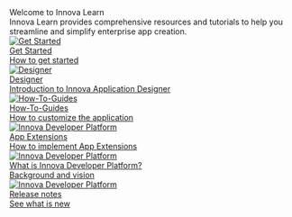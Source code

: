 
<div class="banner">
  <div class="banner-heading">
    Welcome to Innova Learn
  </div>
  <div>
Innova Learn provides comprehensive resources and tutorials to help you streamline and simplify enterprise app creation.
  </div>
</div>

<div class="row">
    <div class="column">
        <a href="docs/gettingstarted/visualstudio.html" class="card">
            <div class="container">
            <div class="icon-container">
                <img src="public/logo48_blue.svg" alt="Get Started" class="icon">
            </div>
                <div class="text-content">
                    <div class="card-heading">Get Started</div>
                    <div class="card-subheading">How to get started</div>
                </div>
            </div>
        </a>
    </div>
    <div class="column">
        <a href="docs/gettingstarted/guide/elements/designer.html" class="card">
            <div class="container">
            <div class="icon-container">
                <img src="public/logo48_blue.svg" alt="Designer" class="icon">
            </div>
                <div class="text-content">
                    <div class="card-heading">Designer</div>
                    <div class="card-subheading">Introduction to Innova Application Designer</div>
                </div>
            </div>
        </a>
    </div>
</div>

<div class="row">
    <div class="column">
        <a href="docs/tutorials/" class="card">
            <div class="container">
            <div class="icon-container">
                <img src="public/logo48_blue.svg" alt="How-To-Guides" class="icon">
            </div>
                <div class="text-content">
                    <div class="card-heading">How-To-Guides</div>
                    <div class="card-subheading">How to customize the application</div>
                </div>
            </div>
        </a>
    </div>
    <div class="column">
        <a href="docs/appextensions/" class="card">
            <div class="container">
            <div class="icon-container">
                <img src="public/logo48_blue.svg" alt="Innova Developer Platform" class="icon">
            </div>
                <div class="text-content">
                    <div class="card-heading">App Extensions</div>
                    <div class="card-subheading">How to implement App Extensions</div>
                </div>
            </div>
        </a>
    </div>
    <div class="column">
        <a href="docs/background" class="card">
            <div class="container">
            <div class="icon-container">
                <img src="public/logo48_blue.svg" alt="Innova Developer Platform" class="icon">
            </div>
                <div class="text-content">
                    <div class="card-heading">What is Innova Developer Platform?</div>
                    <div class="card-subheading">Background and vision</div>
                </div>
            </div>
        </a>
    </div>
        <div class="column">
        <a href="docs/releasenotes/" class="card">
            <div class="container">
            <div class="icon-container">
                <img src="public/logo48_blue.svg" alt="Innova Developer Platform" class="icon">
            </div>
                <div class="text-content">
                    <div class="card-heading">Release notes</div>
                    <div class="card-subheading">See what is new</div>
                </div>
            </div>
        </a>
    </div>
</div>
